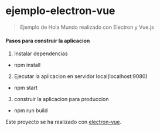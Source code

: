 # ejemplo-electron-vue
> Ejemplo de Hola Mundo realizado con Electron y Vue.js

#### Pasos para construir la aplicacion 
1. Instalar dependencias
* npm install

2. Ejecutar la aplicacion en servidor local(localhost:9080)
* npm start

3. construir la aplicacion para produccion
* npm run build

Este proyecto se ha realizado con [electron-vue](https://github.com/SimulatedGREG/electron-vue).
